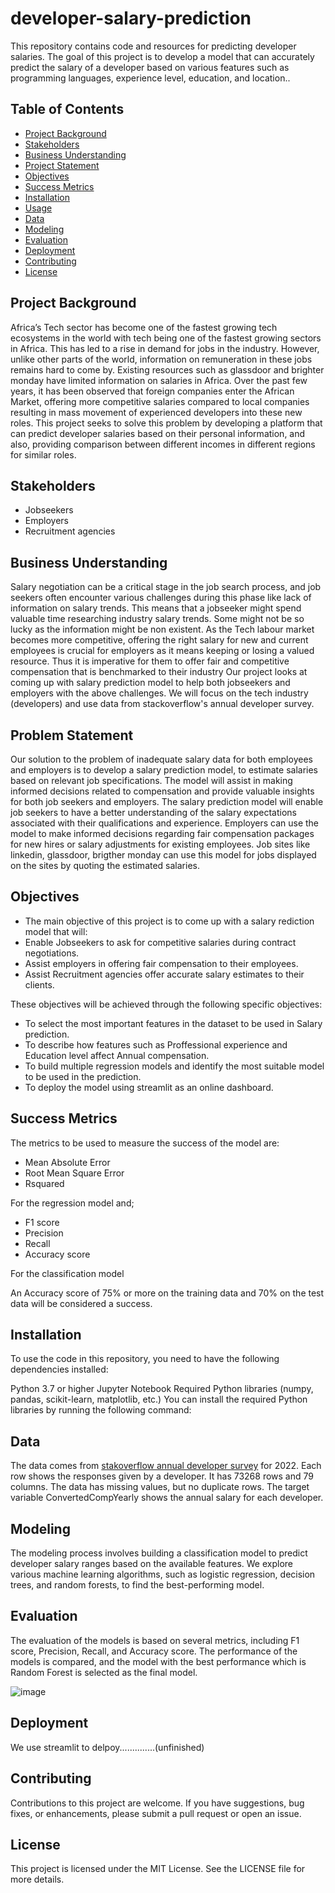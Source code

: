 # developer-salary-prediction
This repository contains code and resources for predicting developer salaries. The goal of this project is to develop a model that can accurately predict the salary of a developer based on various features such as programming languages, experience level, education, and location..

## Table of Contents
- [Project Background](#project-background)
- [Stakeholders](#stakeholders)
- [Business Understanding](#business-understanding)
- [Project Statement](#project-statement)
- [Objectives](#objectives)
- [Success Metrics](#success-metrics)
- [Installation](#installation)
- [Usage](#usage)
- [Data](#data)
- [Modeling](#modeling)
- [Evaluation](#evaluation)
- [Deployment](#deployment)
- [Contributing](#contributing)
- [License](#license)

  
## Project Background

Africa’s Tech sector has become one of the fastest growing tech ecosystems in the world with tech being one of the fastest growing sectors in Africa. This has led to a rise in demand for jobs in the industry.
However, unlike other parts of the world, information on remuneration in these jobs remains hard to come by. Existing resources such as glassdoor and brighter monday have limited information on salaries in Africa.
Over the past few years, it has been observed that foreign companies enter the African Market, offering more competitive salaries compared to local companies resulting in mass movement of experienced developers into these new roles.
This project seeks to solve this problem by developing a platform that can predict developer salaries based on their personal information, and also, providing comparison between different incomes in different regions for similar roles.

## Stakeholders

- Jobseekers
- Employers
- Recruitment agencies
  
## Business Understanding

Salary negotiation can be a critical stage in the job search process, and job seekers often encounter various challenges during this phase like lack of information on salary trends. This means that a jobseeker might spend valuable time researching industry salary trends. Some might not be so lucky as the information might be non existent.
As the Tech labour market becomes more competitive, offering the right salary for new and current employees is crucial for employers as it means keeping or losing a valued resource. Thus it is imperative for them to offer fair and competitive compensation that is benchmarked to their industry
Our project looks at coming up with salary prediction model to help both jobseekers and employers with the above challenges. We will focus on the tech industry (developers) and use data from stackoverflow's annual developer survey.

## Problem Statement

Our solution to the problem of inadequate salary data for both employees and employers is to develop a salary prediction model, to estimate salaries based on relevant job specifications. The model will assist in making informed decisions related to compensation and provide valuable insights for both job seekers and employers.
The salary prediction model will enable job seekers to have a better understanding of the salary expectations associated with their qualifications and experience. Employers can use the model to make informed decisions regarding fair compensation packages for new hires or salary adjustments for existing employees. Job sites like linkedin, glassdoor, brigther monday can use this model for jobs displayed on the sites by quoting the estimated salaries.

## Objectives

- The main objective of this project is to come up with a salary rediction model that will:
- Enable Jobseekers to ask for competitive salaries during contract negotiations.
- Assist employers in offering fair compensation to their employees.
- Assist Recruitment agencies offer accurate salary estimates to their clients.

These objectives will be achieved through the following specific objectives:

- To select the most important features in the dataset to be used in Salary prediction.
- To describe how features such as Proffessional experience and Education level affect Annual compensation.
- To build multiple regression models and identify the most suitable model to be used in the prediction.
- To deploy the model using streamlit as an online dashboard.

## Success Metrics

The metrics to be used to measure the success of the model are:
- Mean Absolute Error
- Root Mean Square Error
- Rsquared

For the regression model and;
- F1 score
- Precision
- Recall
- Accuracy score

For the classification model 

An Accuracy score of 75% or more on the training data and 70% on the test data will be considered a success.
  
## Installation

To use the code in this repository, you need to have the following dependencies installed:

Python 3.7 or higher
Jupyter Notebook
Required Python libraries (numpy, pandas, scikit-learn, matplotlib, etc.)
You can install the required Python libraries by running the following command:

## Data

The data comes from [stakoverflow annual developer survey](https://insights.stackoverflow.com/survey/) for 2022. Each row shows the responses given by a developer. It has 73268 rows and  79 columns. The data has missing values, but no duplicate rows. The target variable ConvertedCompYearly shows the annual salary for each developer.

## Modeling

The modeling process involves building a classification model to predict developer salary ranges based on the available features. We explore various machine learning algorithms, such as logistic regression, decision trees, and random forests, to find the best-performing model.

## Evaluation

The evaluation of the models is based on several metrics, including F1 score, Precision, Recall, and Accuracy score. The performance of the models is compared, and the model with the best performance which is Random Forest is selected as the final model.


![image](https://github.com/paddyokore/developer-salary-prediction/assets/93999002/31c46a96-c18f-4a70-984c-4f8dfbb81958)



## Deployment

We use streamlit to delpoy..............(unfinished)

## Contributing

Contributions to this project are welcome. If you have suggestions, bug fixes, or enhancements, please submit a pull request or open an issue.

## License
This project is licensed under the MIT License. See the LICENSE file for more details.

